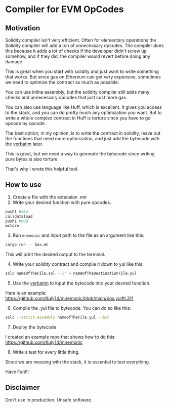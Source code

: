# Compiler for EVM OpCodes

## Motivation

Solidity compiler isn't very efficient. Often for elementary operations the Solidity compiler will add a ton of unnecessary opcodes. The compiler does this because it adds a lot of checks if the developer didn't screw up somehow, and if they did, the compiler would revert before doing any damage.

This is great when you start with solidity and just want to write something that works. But since gas on Ethereum can get very expensive, sometimes we need to optimize the contract as much as possible.

You can use inline assembly, but the solidity compiler still adds many checks and unnecessary opcodes that just cost more gas.

You can also use language like Huff, which is excellent. It gives you access to the stack, and you can do pretty much any optimization you want. But to write a whole complex contract in Huff is torture since you have to go opcode by opcode.

The best option, in my opinion, is to write the contract in solidity, leave out the functions that need more optimization, and just add the bytecode with the [verbatim](https://docs.soliditylang.org/en/v0.8.17/yul.html#verbatim) later.

This is great, but we need a way to generate the bytecode since writing pure bytes is also torture.

That's why I wrote this helpful tool.

## How to use

1. Create a file with the extension _.mn_
2. Write your desired function with pure opcodes.

```rust
push1 0x04
calldataload
push1 0x00
mstore
```

3. Run `mnemonic` and input path to the file as an argument like this:

```bash
cargo run -- box.mn
```

This will print the desired output to the terminal.

4. Write your solidity contract and compile it down to yul like this:

```bash
solc nameOfTheFile.sol --ir > nameOfTheDestinationFile.yul
```

5. Use the [verbatim](https://docs.soliditylang.org/en/v0.8.17/yul.html#verbatim) to input the bytecode into your desired function.

Here is an example: https://github.com/Kuly14/mnemonic/blob/main/box.yul#L311

6. Compile the .yul file to bytecode. You can do so like this:

```bash
solc --strict-assembly nameofTheFile.yul --bin
```

7. Deploy the bytecode

I created an example repo that shows how to do this: https://github.com/Kuly14/mnemonic

8. Write a test for every little thing.

Since we are messing with the stack, it is essential to test everything.

Have Fun!!!

## Disclaimer

Don't use in production. Unsafe software.
